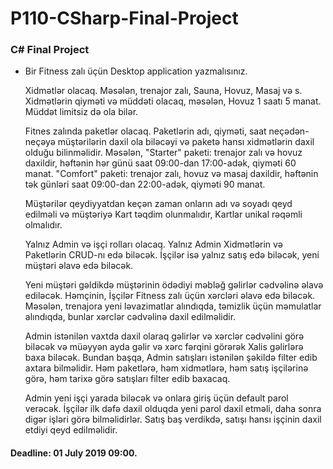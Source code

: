# P110-CSharp-Final-Project

### C# Final Project
- Bir Fitness zalı üçün Desktop application yazmalısınız. 

  Xidmətlər olacaq. Məsələn, trenajor zalı, Sauna, Hovuz, Masaj və s. Xidmətlərin qiyməti və müddəti olacaq, məsələn, Hovuz 1 saatı 5 manat. Müddət limitsiz də ola bilər. 
  
  Fitnes zalında paketlər olacaq. Paketlərin adı, qiyməti, saat neçədən-neçəyə müştərilərin daxil ola biləcəyi və paketə hansı xidmətlərin daxil olduğu bilinməlidir. Məsələn, "Starter" paketi: trenajor zalı və hovuz daxildir, həftənin hər günü saat 09:00-dan 17:00-adək, qiyməti 60 manat. "Comfort" paketi: trenajor zalı, hovuz və masaj daxildir, həftənin tək günləri saat 09:00-dan 22:00-adək, qiyməti 90 manat.
  
  Müştərilər qeydiyyatdan keçən zaman onların adı və soyadı qeyd edilməli və müştəriyə Kart təqdim olunmalıdır, Kartlar unikal rəqəmli olmalıdır. 
  
  Yalnız Admin və işçi rolları olacaq. Yalnız Admin Xidmətlərin və Paketlərin CRUD-nı edə biləcək. İşçilər isə yalnız satış edə biləcək, yeni müştəri əlavə edə biləcək. 
  
  Yeni müştəri gəldikdə müştərinin ödədiyi məbləğ gəlirlər cədvəlinə əlavə ediləcək. Həmçinin, İşçilər Fitness zalı üçün xərcləri əlavə edə biləcək. Məsələn, trenajora yeni ləvazimatlar alındıqda, təmizlik üçün məmulatlar alındıqda, bunlar xərclər cədvəlinə daxil edilməlidir. 
  
  Admin istənilən vaxtda daxil olaraq gəlirlər və xərclər cədvəlini görə biləcək və müəyyən ayda gəlir və xərc fərqini görərək Xalis gəlirlərə baxa biləcək. Bundan başqa, Admin satışları istənilən şəkildə filter edib axtara bilməlidir. Həm paketlərə, həm xidmətlərə, həm satış işçilərinə görə, həm tarixə görə satışları filter edib baxacaq.
  
  Admin yeni işçi yarada biləcək və onlara giriş üçün default parol verəcək. İşçilər ilk dəfə daxil olduqda yeni parol daxil etməli, daha sonra digər işləri görə bilməlidirlər. Satış baş verdikdə, satışı hansı işçinin daxil etdiyi qeyd edilməlidir. 
  
#### Deadline: 01 July 2019 09:00.
